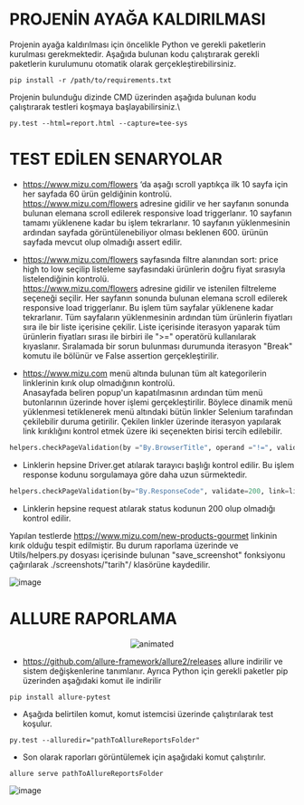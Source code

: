 # PROJENİN AYAĞA KALDIRILMASI

Projenin ayağa kaldırılması için öncelikle Python ve gerekli paketlerin kurulması gerekmektedir. Aşağıda bulunan kodu çalıştırarak gerekli paketlerin kurulumunu otomatik olarak gerçekleştirebilirsiniz.

```
pip install -r /path/to/requirements.txt
```



Projenin bulunduğu dizinde CMD üzerinden aşağıda bulunan kodu çalıştırarak testleri koşmaya başlayabilirsiniz.\
```
py.test --html=report.html --capture=tee-sys
```



# TEST EDİLEN SENARYOLAR #

- https://www.mizu.com/flowers ‘da aşağı scroll yaptıkça ilk 10 sayfa için her sayfada 60 ürün geldiğinin kontrolü.\
https://www.mizu.com/flowers adresine gidilir ve her sayfanın sonunda bulunan elemana scroll edilerek responsive load triggerlanır. 10 sayfanın tamamı yüklenene kadar bu işlem tekrarlanır. 10 sayfanın yüklenmesinin ardından sayfada görüntülenebiliyor olması beklenen 600. ürünün sayfada mevcut olup olmadığı assert edilir.

- https://www.mizu.com/flowers sayfasında filtre alanından sort: price high to low seçilip listeleme sayfasındaki ürünlerin doğru fiyat sırasıyla listelendiğinin kontrolü.\
https://www.mizu.com/flowers adresine gidilir ve istenilen filtreleme seçeneği seçilir. Her sayfanın sonunda bulunan elemana scroll edilerek responsive load triggerlanır. Bu işlem tüm sayfalar yüklenene kadar tekrarlanır. Tüm sayfaların yüklenmesinin ardından tüm ürünlerin fiyatları sıra ile bir liste içerisine çekilir. Liste içerisinde iterasyon yaparak tüm ürünlerin fiyatları sırası ile birbiri ile ">=" operatörü kullanılarak kıyaslanır. Sıralamada bir sorun bulunması durumunda iterasyon "Break" komutu ile bölünür ve False assertion gerçekleştirilir.

- https://www.mizu.com menü altında bulunan tüm alt kategorilerin linklerinin kırık olup olmadığının kontrolü.\
Anasayfada beliren popup'un kapatılmasının ardından tüm menü butonlarının üzerinde hover işlemi gerçekleştirilir. Böylece dinamik menü yüklenmesi tetiklenerek menü altındaki bütün linkler Selenium tarafından çekilebilir duruma getirilir. Çekilen linkler üzerinde iterasyon yapılarak link kırıklığını kontrol etmek üzere iki seçenekten birisi tercih edilebilir.

```Python
helpers.checkPageValidation(by ="By.BrowserTitle", operand ="!=", validate ="Page Not Found", link =link)
```
- Linklerin hepsine Driver.get atılarak tarayıcı başlığı kontrol edilir. Bu işlem response kodunu sorgulamaya göre daha uzun sürmektedir.

```Python
helpers.checkPageValidation(by="By.ResponseCode", validate=200, link=link)
```
- Linklerin hepsine request atılarak status kodunun 200 olup olmadığı kontrol edilir.

Yapılan testlerde https://www.mizu.com/new-products-gourmet linkinin kırık olduğu tespit edilmiştir. Bu durum raporlama üzerinde ve Utils/helpers.py dosyası içerisinde bulunan "save_screenshot" fonksiyonu çağırılarak ./screenshots/"tarih"/ klasörüne kaydedilir.

![image](https://user-images.githubusercontent.com/13181041/149820940-17b77b55-e0ca-459e-812f-fc58b135c364.png)



# ALLURE RAPORLAMA
<p align="center">
  <img src="https://user-images.githubusercontent.com/13181041/149825670-a88dbeb4-d4fc-4e75-9965-6a2221302967.gif" alt="animated" />
</p>

- https://github.com/allure-framework/allure2/releases allure indirilir ve sistem değişkenlerine tanımlanır. Ayrıca Python için gerekli paketler pip üzerinden aşağıdaki komut ile indirilir 

```
pip install allure-pytest
```

- Aşağıda belirtilen komut, komut istemcisi üzerinde çalıştırılarak test koşulur.
```
py.test --alluredir="pathToAllureReportsFolder"
```

- Son olarak raporları görüntülemek için aşağıdaki komut çalıştırılır.
```
allure serve pathToAllureReportsFolder
```

![image](https://user-images.githubusercontent.com/13181041/149817712-a4eea80b-cd97-46fa-a7a6-11f3ee10dab7.png)

